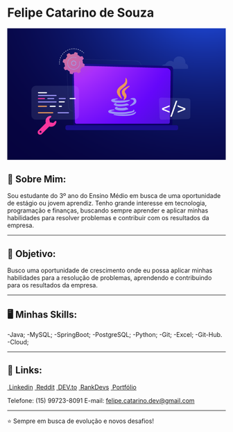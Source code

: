 <h1>Felipe Catarino de Souza</h1>
<img src="2022-Todays-Industries-using-Java-Application.png">

<h2>👋 Sobre Mim:</h2>
Sou estudante do 3º ano do Ensino Médio em busca de uma oportunidade de estágio ou jovem aprendiz. Tenho grande interesse em tecnologia, programação e finanças, buscando sempre aprender e aplicar minhas habilidades para resolver problemas e contribuir com os resultados da empresa.

-----

<h2>🎯 Objetivo:</h2>
Busco uma oportunidade de crescimento onde eu possa aplicar minhas habilidades para a resolução de problemas, aprendendo e contribuindo para os resultados da empresa.

----
<h2>🖥 Minhas Skills:</h2>
-Java;              -MySQL;
-SpringBoot;        -PostgreSQL;
-Python;            -Git;
-Excel;             -Git-Hub.
-Cloud;

----

<h2>🔗 Links:</h2>
<a href=" "><img src=""> Linkedin</a>
<a href=" "><img src=""> Reddit</a>
<a href=" "><img src=""> DEV.to</a>
<a href=" "><img src=""> RankDevs</a>
<a href=" "><img src=""> Portfólio</a>

Telefone: (15) 99723-8091
E-mail: felipe.catarino.dev@gmail.com

----
⭐️ Sempre em busca de evolução e novos desafios!


